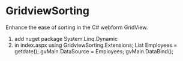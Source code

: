 # GridviewSorting
Enhance the ease of sorting in the C# webform GridView.
1. add nuget package System.Linq.Dynamic
2. in index.aspx
using GridviewSorting.Extensions;
List<Employee> Employees = getdate();
gvMain.DataSource = Employees;
gvMain.DataBind<Employee>();
